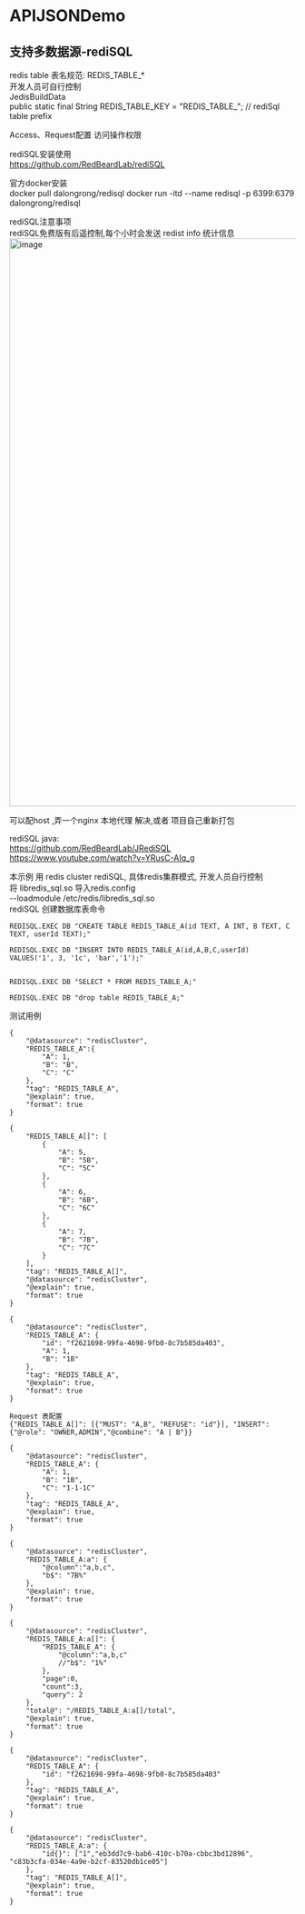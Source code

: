 # APIJSONDemo

## 支持多数据源-rediSQL

redis table 表名规范: REDIS_TABLE_* <br/>
开发人员可自行控制 <br/>
JedisBuildData <br/>
public static final String REDIS_TABLE_KEY = "REDIS_TABLE_"; // rediSql table prefix <br/>

Access、Request配置 访问操作权限 <br/>

rediSQL安装使用 <br/>
https://github.com/RedBeardLab/rediSQL

官方docker安装 <br/>
docker pull dalongrong/redisql
docker run -itd --name redisql -p 6399:6379  dalongrong/redisql

rediSQL注意事项 <br/>
rediSQL免费版有后遥控制,每个小时会发送 redist info 统计信息<br/>
<img width="1000" alt="image" src="https://user-images.githubusercontent.com/12228225/219613765-e8d4d963-035b-4352-9552-1ce3a14093e4.png">

可以配host ,弄一个nginx 本地代理 解决,或者 项目自己重新打包<br/>

rediSQL java:<br/>
https://github.com/RedBeardLab/JRediSQL<br/>
https://www.youtube.com/watch?v=YRusC-AIq_g

本示例 用 redis cluster rediSQL, 具体redis集群模式, 开发人员自行控制<br/>
将 libredis_sql.so 导入redis.config<br/>
--loadmodule /etc/redis/libredis_sql.so<br/>
rediSQL 创建数据库表命令 <br/>
```
REDISQL.EXEC DB "CREATE TABLE REDIS_TABLE_A(id TEXT, A INT, B TEXT, C TEXT, userId TEXT);"

REDISQL.EXEC DB "INSERT INTO REDIS_TABLE_A(id,A,B,C,userId) VALUES('1', 3, '1c', 'bar','1');"


REDISQL.EXEC DB "SELECT * FROM REDIS_TABLE_A;"

REDISQL.EXEC DB "drop table REDIS_TABLE_A;"
```

测试用例<br/>
```
{
	"@datasource": "redisCluster",
    "REDIS_TABLE_A":{
        "A": 1,
        "B": "B",
        "C": "C"
    },
    "tag": "REDIS_TABLE_A",
    "@explain": true,
    "format": true
}

{
    "REDIS_TABLE_A[]": [
        {
            "A": 5,
            "B": "5B",
            "C": "5C"
        },
        {
            "A": 6,
            "B": "6B",
            "C": "6C"
        },
        {
            "A": 7,
            "B": "7B",
            "C": "7C"
        }
    ],
    "tag": "REDIS_TABLE_A[]",
    "@datasource": "redisCluster",
    "@explain": true,
    "format": true
}

{
    "@datasource": "redisCluster",
    "REDIS_TABLE_A": {
        "id": "f2621698-99fa-4698-9fb0-8c7b585da403",
        "A": 1,
        "B": "1B"
    },
    "tag": "REDIS_TABLE_A",
    "@explain": true,
    "format": true
}

Request 表配置 
{"REDIS_TABLE_A[]": [{"MUST": "A,B", "REFUSE": "id"}], "INSERT": {"@role": "OWNER,ADMIN","@combine": "A | B"}}

{
    "@datasource": "redisCluster",
    "REDIS_TABLE_A": {
        "A": 1,
        "B": "1B",
        "C": "1-1-1C"
    },
    "tag": "REDIS_TABLE_A",
    "@explain": true,
    "format": true
}

{
    "@datasource": "redisCluster",
    "REDIS_TABLE_A:a": {
        "@column":"a,b,c",
        "b$": "7B%"
    },
    "@explain": true,
    "format": true
}

{
    "@datasource": "redisCluster",
    "REDIS_TABLE_A:a[]": {
        "REDIS_TABLE_A": {
            "@column":"a,b,c"
            //"b$": "1%"
        },
        "page":0,
        "count":3,
        "query": 2
    },
    "total@": "/REDIS_TABLE_A:a[]/total",
    "@explain": true,
    "format": true
}

{
    "@datasource": "redisCluster",
    "REDIS_TABLE_A": {
        "id": "f2621698-99fa-4698-9fb0-8c7b585da403"
    },
    "tag": "REDIS_TABLE_A",
    "@explain": true,
    "format": true
}

{
    "@datasource": "redisCluster",
    "REDIS_TABLE_A:a": {
        "id{}": ["1","eb3dd7c9-bab6-410c-b70a-cbbc3bd12896", "c83b3cfa-034e-4a9e-b2cf-83520db1ce05"]
    },
    "tag": "REDIS_TABLE_A[]",
    "@explain": true,
    "format": true
}
```

